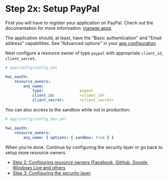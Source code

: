 Step 2x: Setup PayPal
=====================
First you will have to register your application on PayPal. Check out the
documentation for more information: [manage apps](https://developer.paypal.com/docs/integration/admin/manage-apps/).

The application should, at least, have the "Basic authentication" and "Email address" capabilities.
See "Advanced options" in your [app configuration](https://developer.paypal.com/webapps/developer/applications)

Next configure a resource owner of type `paypal` with appropriate
`client_id`, `client_secret`.

```yaml
# app/config/config.yml

hwi_oauth:
    resource_owners:
        any_name:
            type:                paypal
            client_id:           <client_id>
            client_secret:       <client_secret>
```

You can also access to the sandbox while not in production:

```yaml
# app/config/config_dev.yml

hwi_oauth:
    resource_owners:
        any_name: { options: { sandbox: true } }
```

When you're done. Continue by configuring the security layer or go back to
setup more resource owners.

- [Step 2: Configuring resource owners (Facebook, GitHub, Google, Windows Live and others](../2-configuring_resource_owners.md)
- [Step 3: Configuring the security layer](../3-configuring_the_security_layer.md).
